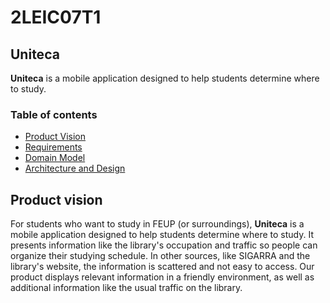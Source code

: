 # 2LEIC07T1
## Uniteca

**Uniteca** is a mobile application designed to help students determine where to study.

### Table of contents

 - [Product Vision](vision.md)
 - [Requirements](requirements.md)
 - [Domain Model](domainmodel.md)
 - [Architecture and Design](ArchitectureAndDesign.md)

## Product vision

For students who want to study in FEUP (or surroundings), **Uniteca** is a mobile application designed to help students determine where to study. It presents information like the library's occupation and traffic so people can organize their studying schedule.
In other sources, like SIGARRA and the library's website, the information is scattered and not easy to access. Our product displays relevant information in a friendly environment, as well as additional information like the usual traffic on the library.
